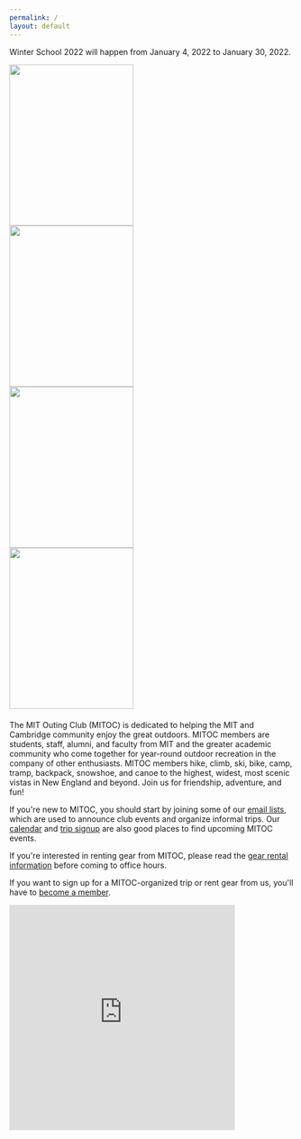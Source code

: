 ```yaml
---
permalink: /
layout: default
---
```


<script>
    // Redirect a few popular pages' old URLs towards the new ones
    var redirections = {
        '#pay': '/pay',
        '#calendar': '/calendar',
        '#donate': '/donate',
        '#join': '/join',
        '#mailing-lists': '/mailing-lists',
        '#rental': '/rentals'
    }
    if (redirections[window.location.hash]) {
        window.location = redirections[window.location.hash]
    }
</script>


<div class="jumbotron" markdown="1">

Winter School 2022 will happen from January 4, 2022 to January 30, 2022.

</div>

<div class="row hidden-sm hidden-xs" style="margin-bottom: 20px;">
    <div class="col-md-3" style="overflow:hidden;"><img src="images/front/pic1.jpg" alt="" width="220" height="286"/>
    </div>
    <div class="col-md-3" style="overflow:hidden;"><img src="images/front/pic2.jpg" alt="" width="220" height="286"/>
    </div>
    <div class="col-md-3" style="overflow:hidden;"><img src="images/front/pic3.jpg" alt="" width="220" height="286"/>
    </div>
    <div class="col-md-3" style="overflow:hidden;"><img src="images/front/pic4.jpg" alt="" width="220" height="286"/>
    </div>
</div>

<div class="row" markdown="1">
<div class="col-md-8" markdown="1">

The MIT Outing Club (MITOC) is dedicated to helping the MIT and Cambridge community enjoy the great outdoors. MITOC members are students, staff, alumni, and faculty from MIT and the greater academic community who come together for year-round outdoor recreation in the company of other enthusiasts. MITOC members hike, climb, ski, bike, camp, tramp, backpack, snowshoe, and canoe to the highest, widest, most scenic vistas in New England and beyond. Join us for friendship, adventure, and fun!

If you're new to MITOC, you should start by joining some of our [email lists](/mailing-lists), which are used to announce club events and organize informal trips. Our [calendar](/calendar) and [trip signup](https://mitoc-trips.mit.edu/trips/) are also good places to find upcoming MITOC events.

If you're interested in renting gear from MITOC, please read the [gear rental information](/rentals) before coming to office hours.

If you want to sign up for a MITOC-organized trip or rent gear from us, you'll have to [become a member](/join).

</div>
<div class="col-md-4">
    <div class="embed-responsive embed-responsive-square">
    <iframe src="https://calendar.google.com/calendar/embed?showTitle=0&amp;showNav=0&amp;showPrint=0&amp;showCalendars=0&amp;mode=AGENDA&amp;height=400&amp;wkst=1&amp;bgcolor=%23FFFFFF&amp;src=nf2filjvmi1s2kipeo5pahr56c@group.calendar.google.com&amp;color=%23125A12&amp;ctz=America%2FNew_York" style="border-width:0" width="400" height="400" frameborder="0" scrolling="no"></iframe>
    </div>
</div>
</div>

